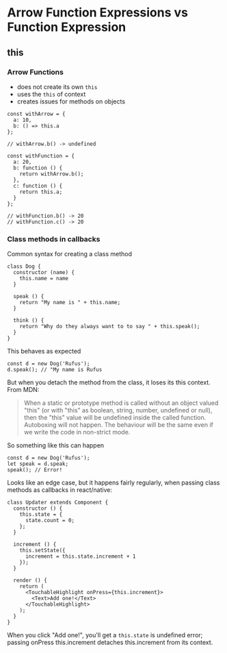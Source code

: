 # Arrow Function Expressions vs Function Expression

## this

### Arrow Functions
- does not create its own `this`
- uses the `this` of context
- creates issues for methods on objects
```
const withArrow = {
  a: 10,
  b: () => this.a
};

// withArrow.b() -> undefined

const withFunction = {
  a: 20,
  b: function () {
    return withArrow.b();
  },
  c: function () {
    return this.a;
  }
};

// withFunction.b() -> 20
// withFunction.c() -> 20

```

### Class methods in callbacks

Common syntax for creating a class method
```
class Dog {
  constructor (name) {
    this.name = name
  }

  speak () {
    return "My name is " + this.name;
  }

  think () {
    return "Why do they always want to to say " + this.speak();
  }
}
```    

This behaves as expected

```
const d = new Dog('Rufus');
d.speak(); // "My name is Rufus
```

But when you detach the method from the class, it loses its this context.  From MDN:

> When a static or prototype method is called without an object valued "this" (or with "this" as boolean, string, number, undefined or null), then the "this" value will be undefined inside the called function. Autoboxing will not happen. The behaviour will be the same even if we write the code in non-strict mode.

So something like this can happen

```
const d = new Dog('Rufus');
let speak = d.speak;
speak(); // Error!
```

Looks like an edge case, but it happens fairly regularly, when passing class methods as callbacks in react/native:

```
class Updater extends Component {
  constructor () {
    this.state = {
      state.count = 0;
    };
  }

  increment () {
    this.setState({
      increment = this.state.increment + 1
    });
  }

  render () {
    return (
      <TouchableHighlight onPress={this.increment}>
        <Text>Add one!</Text>
      </TouchableHighlight>
    );
  }
}
```

When you click "Add one!", you'll get a `this.state` is undefined error;  passing onPress this.increment detaches this.increment from its context.
